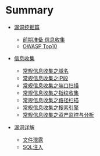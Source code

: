 # Summary

* [漏洞挖掘篇]()
    * [前期准备  信息收集](src/page/chapter1.md)
    * [OWASP Top10](src/page/chapter2.md)


* [信息收集]()
    * [常规信息收集之域名](src/page/chapter3.md)
    * [常规信息收集之IP段](src/page/chapter4.md)
    * [常规信息收集之端口扫描](src/page/chapter5.md)
    * [常规信息收集之指纹收集](src/page/chapter6.md)
    * [常规信息收集之路径扫描](src/page/chapter7.md)
    * [常规信息收集之搜索引擎](src/page/chapter8.md)
    * [常规信息收集之资产监控与分析](src/page/chapter9.md)


* [漏洞详解]()
    * [文件泄露](src/page/chapter10.md)
    * [SQL注入](src/page/chapter11.md)

